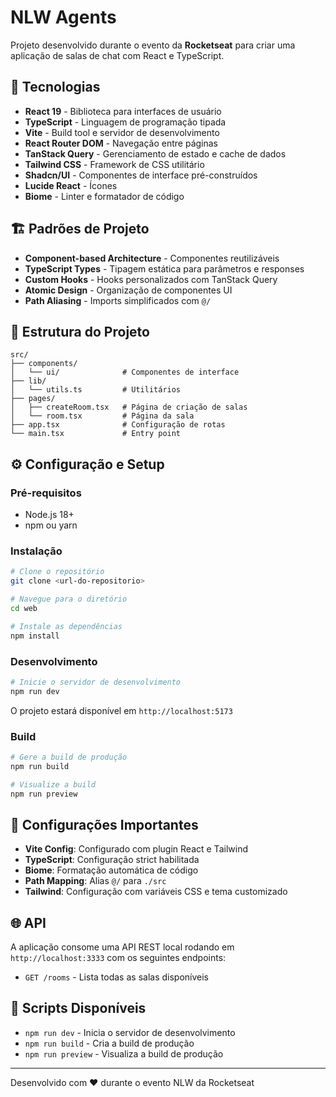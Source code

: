 # NLW Agents

Projeto desenvolvido durante o evento da **Rocketseat** para criar uma aplicação de salas de chat com React e TypeScript.

## 🚀 Tecnologias

- **React 19** - Biblioteca para interfaces de usuário
- **TypeScript** - Linguagem de programação tipada
- **Vite** - Build tool e servidor de desenvolvimento
- **React Router DOM** - Navegação entre páginas
- **TanStack Query** - Gerenciamento de estado e cache de dados
- **Tailwind CSS** - Framework de CSS utilitário
- **Shadcn/UI** - Componentes de interface pré-construídos
- **Lucide React** - Ícones
- **Biome** - Linter e formatador de código

## 🏗️ Padrões de Projeto

- **Component-based Architecture** - Componentes reutilizáveis
- **TypeScript Types** - Tipagem estática para parâmetros e responses
- **Custom Hooks** - Hooks personalizados com TanStack Query
- **Atomic Design** - Organização de componentes UI
- **Path Aliasing** - Imports simplificados com `@/`

## 📁 Estrutura do Projeto

```
src/
├── components/
│   └── ui/              # Componentes de interface
├── lib/
│   └── utils.ts         # Utilitários
├── pages/
│   ├── createRoom.tsx   # Página de criação de salas
│   └── room.tsx         # Página da sala
├── app.tsx              # Configuração de rotas
└── main.tsx             # Entry point
```

## ⚙️ Configuração e Setup

### Pré-requisitos

- Node.js 18+
- npm ou yarn

### Instalação

```bash
# Clone o repositório
git clone <url-do-repositorio>

# Navegue para o diretório
cd web

# Instale as dependências
npm install
```

### Desenvolvimento

```bash
# Inicie o servidor de desenvolvimento
npm run dev
```

O projeto estará disponível em `http://localhost:5173`

### Build

```bash
# Gere a build de produção
npm run build

# Visualize a build
npm run preview
```

## 🔧 Configurações Importantes

- **Vite Config**: Configurado com plugin React e Tailwind
- **TypeScript**: Configuração strict habilitada
- **Biome**: Formatação automática de código
- **Path Mapping**: Alias `@/` para `./src`
- **Tailwind**: Configuração com variáveis CSS e tema customizado

## 🌐 API

A aplicação consome uma API REST local rodando em `http://localhost:3333` com os seguintes endpoints:

- `GET /rooms` - Lista todas as salas disponíveis

## 📝 Scripts Disponíveis

- `npm run dev` - Inicia o servidor de desenvolvimento
- `npm run build` - Cria a build de produção
- `npm run preview` - Visualiza a build de produção

---

Desenvolvido com ❤️ durante o evento NLW da Rocketseat

